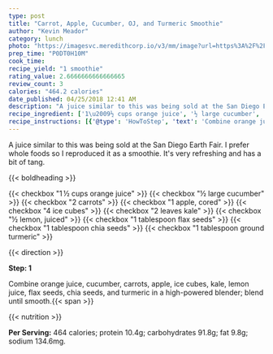 ```yaml
---
type: post
title: "Carrot, Apple, Cucumber, OJ, and Turmeric Smoothie"
author: "Kevin Meador"
category: lunch
photo: "https://imagesvc.meredithcorp.io/v3/mm/image?url=https%3A%2F%2Fimages.media-allrecipes.com%2Fuserphotos%2F4521680.jpg"
prep_time: "P0DT0H10M"
cook_time: 
recipe_yield: "1 smoothie"
rating_value: 2.6666666666666665
review_count: 3
calories: "464.2 calories"
date_published: 04/25/2018 12:41 AM
description: "A juice similar to this was being sold at the San Diego Earth Fair. I prefer whole foods so I reproduced it as a smoothie. It's very refreshing and has a bit of tang."
recipe_ingredient: ['1\u2009½ cups orange juice', '½ large cucumber', '2 carrots', '1 apple, cored', '4 ice cubes', '2 leaves kale', '½ lemon, juiced', '1 tablespoon flax seeds', '1 tablespoon chia seeds', '1 tablespoon ground turmeric']
recipe_instructions: [{'@type': 'HowToStep', 'text': 'Combine orange juice, cucumber, carrots, apple, ice cubes, kale, lemon juice, flax seeds, chia seeds, and turmeric in a high-powered blender; blend until smooth.\n'}]
---
```


A juice similar to this was being sold at the San Diego Earth Fair. I prefer whole foods so I reproduced it as a smoothie. It's very refreshing and has a bit of tang. 

{{< boldheading >}}

{{< checkbox "1 ½ cups orange juice" >}}
{{< checkbox "½ large cucumber" >}}
{{< checkbox "2  carrots" >}}
{{< checkbox "1  apple, cored" >}}
{{< checkbox "4  ice cubes" >}}
{{< checkbox "2 leaves kale" >}}
{{< checkbox "½  lemon, juiced" >}}
{{< checkbox "1 tablespoon flax seeds" >}}
{{< checkbox "1 tablespoon chia seeds" >}}
{{< checkbox "1 tablespoon ground turmeric" >}}


{{< direction >}}

**Step: 1**

Combine orange juice, cucumber, carrots, apple, ice cubes, kale, lemon juice, flax seeds, chia seeds, and turmeric in a high-powered blender; blend until smooth.{{< span >}}

{{< nutrition >}}

**Per Serving:** 464 calories; protein 10.4g; carbohydrates 91.8g; fat 9.8g; sodium 134.6mg.